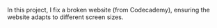 In this project, I fix a broken website (from Codecademy), ensuring the website adapts to different screen sizes.